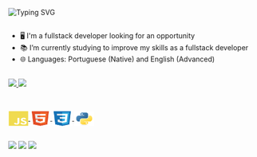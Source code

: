 ![Typing SVG](https://readme-typing-svg.herokuapp.com/?color=111111&size=35&center=true&vCenter=true&width=1000&lines=Hello,+My+Name+is+Felipe+Reis;I'm+29+years+old;I'm+from+Brasil,ES;I'm+A+Systems+Analyst+and+Developer;Be+Welcome!+:%29)
##


- 🖥️ I'm a fullstack developer looking for an opportunity 
- 📚 I’m currently studying to improve my skills as a fullstack developer 
- 🌐 Languages: Portuguese (Native) and English (Advanced)
##
<div>
<a href="https://github.com/FelipeSking">
<img height="140em" src="https://github-readme-stats.vercel.app/api?username=FelipeSking&layout-compact&langs_count=16&theme=shadow_blue"/>
<img height="140em" src="https://github-readme-stats.vercel.app/api/top-langs/?username=FelipeSking&layout-compact&langs_count=16&theme=shadow_blue"/>
</div>
  
  ##
<div style="display: inline_block"><br>
  <img align="center" alt="FelipeSking-Js" height="30" width="40" src="https://raw.githubusercontent.com/devicons/devicon/master/icons/javascript/javascript-plain.svg">
   <img align="center" alt="FelipeSking-HTML" height="30" width="40" src="https://raw.githubusercontent.com/devicons/devicon/master/icons/html5/html5-original.svg">
  <img align="center" alt="FelipeSking-CSS" height="30" width="40" src="https://raw.githubusercontent.com/devicons/devicon/master/icons/css3/css3-original.svg">
  <img align="center" alt="FelipeSking-Python" height="30" width="40" src="https://raw.githubusercontent.com/devicons/devicon/master/icons/python/python-original.svg">
 </div>
  
  ##
 
<div> 
   <a href="https://www.instagram.com/lipesreis/" target="_blank"><img src="https://img.shields.io/badge/-Instagram-%23E4405F?style=for-the-badge&logo=instagram&logoColor=white" target="_blank"></a>
 	  <a href = "mailto:felipesiqueirareis@gmail.com"><img src="https://img.shields.io/badge/-Gmail-%23333?style=for-the-badge&logo=gmail&logoColor=white" target="_blank"></a>
  <a href="https://www.linkedin.com/in/felipe-siqueira-dos-reis-88050864/" target="_blank"><img src="https://img.shields.io/badge/-LinkedIn-%230077B5?style=for-the-badge&logo=linkedin&logoColor=white" target="_blank"></a> 
  
</div>
